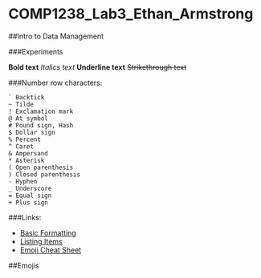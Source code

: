 # COMP1238_Lab3_Ethan_Armstrong
##Intro to Data Management                                                                                                                                                                                                                                                             

###Experiments

**Bold text**
*Italics text*
__Underline text__
~~Strikethrough text~~

###Number row characters:
```
` Backtick
~ Tilde
! Exclamation mark
@ At symbol
# Pound sign, Hash
$ Dollar sign
% Percent
^ Caret
& Ampersand
* Asterisk
( Open parenthesis
) Closed parenthesis
- Hyphen
_ Underscore
= Equal sign
+ Plus sign

```

###Links:

- [Basic Formatting](https://docs.github.com/en/get-started/writing-on-github/getting-started-with-writing-and-formatting-on-github/basic-writing-and-formatting-syntax#links)
- [Listing Items](https://gist.github.com/grahamperrin/9e382d743731d03e275ae0f46aea9649#using-bullet-points-effectively)
- [Emoji Cheat Sheet](https://github.com/ikatyang/emoji-cheat-sheet/blob/master/README.md)

##Emojis

